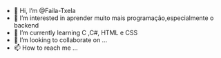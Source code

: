 - 👋 Hi, I’m @Faila-Txela
- 👀 I’m interested in aprender muito mais programação,especialmente o backend
- 🌱 I’m currently learning C ,C#, HTML e CSS
- 💞️ I’m looking to collaborate on ...
- 📫 How to reach me ...

<!---
Faila-Txela/Faila-Txela is a ✨ special ✨ repository because its `README.md` (this file) appears on your GitHub profile.
You can click the Preview link to take a look at your changes.
--->
